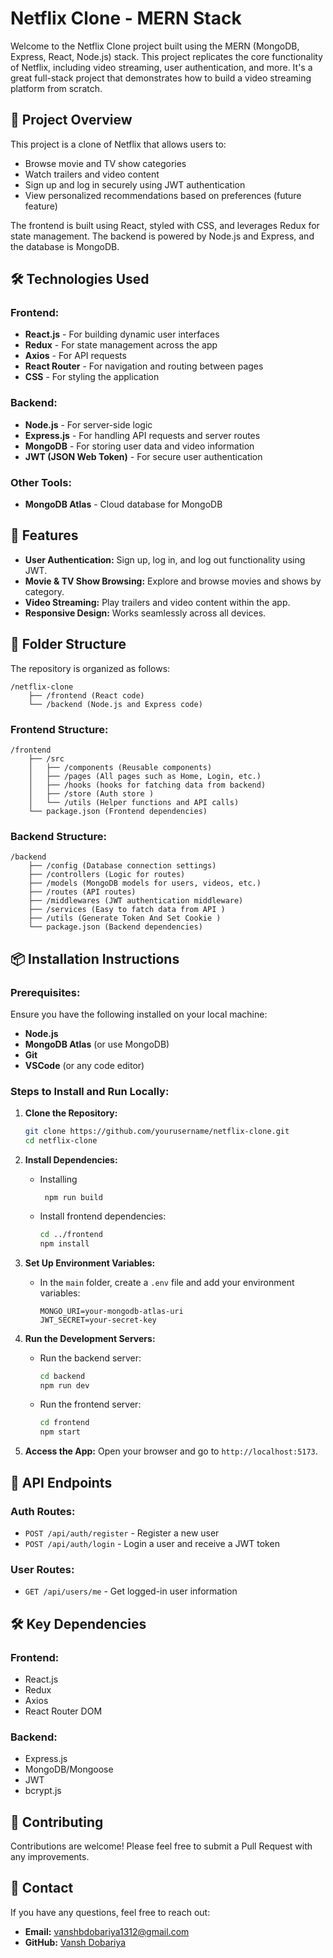 
# Netflix Clone - MERN Stack

Welcome to the Netflix Clone project built using the MERN (MongoDB, Express, React, Node.js) stack. This project replicates the core functionality of Netflix, including video streaming, user authentication, and more. It's a great full-stack project that demonstrates how to build a video streaming platform from scratch.

## 📖 Project Overview

This project is a clone of Netflix that allows users to:

- Browse movie and TV show categories
- Watch trailers and video content
- Sign up and log in securely using JWT authentication
- View personalized recommendations based on preferences (future feature)

The frontend is built using React, styled with CSS, and leverages Redux for state management. The backend is powered by Node.js and Express, and the database is MongoDB.

## 🛠️ Technologies Used

### Frontend:
- **React.js** - For building dynamic user interfaces
- **Redux** - For state management across the app
- **Axios** - For API requests
- **React Router** - For navigation and routing between pages
- **CSS** - For styling the application

### Backend:
- **Node.js** - For server-side logic
- **Express.js** - For handling API requests and server routes
- **MongoDB** - For storing user data and video information
- **JWT (JSON Web Token)** - For secure user authentication

### Other Tools:
- **MongoDB Atlas** - Cloud database for MongoDB

## 🚀 Features

- **User Authentication:** Sign up, log in, and log out functionality using JWT.
- **Movie & TV Show Browsing:** Explore and browse movies and shows by category.
- **Video Streaming:** Play trailers and video content within the app.
- **Responsive Design:** Works seamlessly across all devices.

## 📂 Folder Structure

The repository is organized as follows:

```
/netflix-clone
    ├── /frontend (React code)
    └── /backend (Node.js and Express code)
```

### Frontend Structure:

```
/frontend
    ├── /src
    │   ├── /components (Reusable components)
    │   ├── /pages (All pages such as Home, Login, etc.)
    │   ├── /hooks (hooks for fatching data from backend)
    │   ├── /store (Auth store )
    │   └── /utils (Helper functions and API calls)
    └── package.json (Frontend dependencies)
```

### Backend Structure:

```
/backend
    ├── /config (Database connection settings)
    ├── /controllers (Logic for routes)
    ├── /models (MongoDB models for users, videos, etc.)
    ├── /routes (API routes)
    ├── /middlewares (JWT authentication middleware)
    ├── /services (Easy to fatch data from API )
    ├── /utils (Generate Token And Set Cookie )
    └── package.json (Backend dependencies)
```

## 📦 Installation Instructions

### Prerequisites:

Ensure you have the following installed on your local machine:

- **Node.js**
- **MongoDB Atlas** (or use MongoDB)
- **Git**
- **VSCode** (or any code editor)

### Steps to Install and Run Locally:

1. **Clone the Repository:**
   ```bash
   git clone https://github.com/yourusername/netflix-clone.git
   cd netflix-clone
   ```

2. **Install Dependencies:**
   - Installing
     ```shell
      npm run build
      ```

   - Install frontend dependencies:
     ```bash
     cd ../frontend
     npm install
     ```

3. **Set Up Environment Variables:**
   - In the `main` folder, create a `.env` file and add your environment variables:
     ```
     MONGO_URI=your-mongodb-atlas-uri
     JWT_SECRET=your-secret-key
     ```

4. **Run the Development Servers:**
   - Run the backend server:
     ```bash
     cd backend
     npm run dev
     ```
   - Run the frontend server:
     ```bash
     cd frontend
     npm start
     ```

5. **Access the App:**
   Open your browser and go to `http://localhost:5173`.

## 📝 API Endpoints

### Auth Routes:
- `POST /api/auth/register` - Register a new user
- `POST /api/auth/login` - Login a user and receive a JWT token

### User Routes:
- `GET /api/users/me` - Get logged-in user information

## 🛠️ Key Dependencies

### Frontend:
- React.js
- Redux
- Axios
- React Router DOM

### Backend:
- Express.js
- MongoDB/Mongoose
- JWT
- bcrypt.js

## 🤝 Contributing

Contributions are welcome! Please feel free to submit a Pull Request with any improvements.

## 📧 Contact

If you have any questions, feel free to reach out:

- **Email:** vanshbdobariya1312@gmail.com
- **GitHub:** [Vansh Dobariya](https://github.com/VanshBD)
